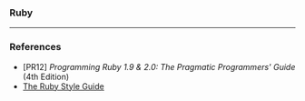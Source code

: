 ### **Ruby**

- - -

### References

* [PR12] *Programming Ruby 1.9 & 2.0: The Pragmatic Programmers' Guide* (4th Edition)
* [The Ruby Style Guide](https://github.com/bbatsov/ruby-style-guide)
